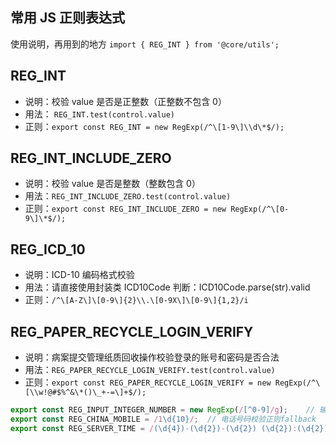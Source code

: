 
## 常用 JS 正则表达式

使用说明，再用到的地方 `import { REG_INT } from '@core/utils';`

## REG_INT

- 说明：校验 value 是否是正整数（正整数不包含 0）
- 用法： `REG_INT.test(control.value)`
- 正则：`export const REG_INT = new RegExp(/^\[1-9\]\\d\*$/);`

## REG_INT_INCLUDE_ZERO

- 说明：校验 value 是否是整数（整数包含 0）
- 用法：`REG_INT_INCLUDE_ZERO.test(control.value)`
- 正则：`export const REG_INT_INCLUDE_ZERO = new RegExp(/^\[0-9\]\*$/);`

## REG_ICD_10

- 说明：ICD-10 编码格式校验
- 用法：请直接使用封装类 ICD10Code 判断：ICD10Code.parse(str).valid
- 正则：`/^\[A-Z\]\[0-9\]{2}\\.\[0-9X\]\[0-9\]{1,2}/i`

## REG_PAPER_RECYCLE_LOGIN_VERIFY

- 说明：病案提交管理纸质回收操作校验登录的账号和密码是否合法
- 用法：`REG_PAPER_RECYCLE_LOGIN_VERIFY.test(control.value)`
- 正则：`export const REG_PAPER_RECYCLE_LOGIN_VERIFY = new RegExp(/^\[\\w!@#$%^&\*()\_+-=\]+$/);`

```Typescript
export const REG_INPUT_INTEGER_NUMBER = new RegExp(/[^0-9]/g);    // 输入框限制>=0的整数
export const REG_CHINA_MOBILE = /1\d{10}/;  // 电话号码校验正则fallback
export const REG_SERVER_TIME = /(\d{4})-(\d{2})-(\d{2}) (\d{2}):(\d{2}):(\d{2})\.(\d{3})/;  // 服务端同步时间格式
```
